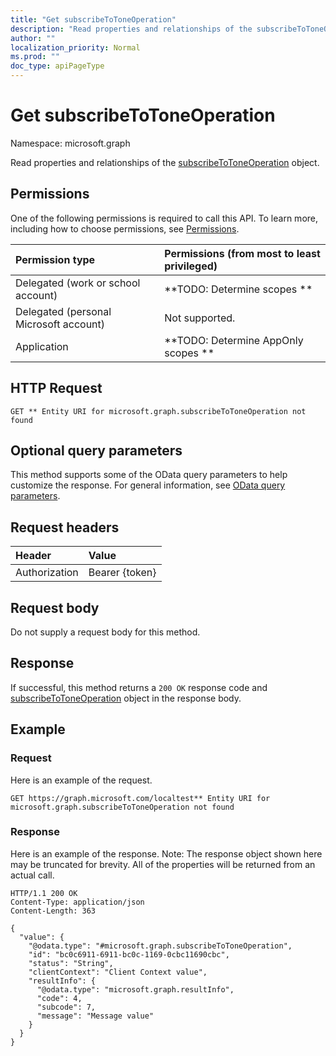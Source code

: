 ```yaml
---
title: "Get subscribeToToneOperation"
description: "Read properties and relationships of the subscribeToToneOperation object."
author: ""
localization_priority: Normal
ms.prod: ""
doc_type: apiPageType
---
```


# Get subscribeToToneOperation

Namespace: microsoft.graph

Read properties and relationships of the [subscribeToToneOperation](../resources/subscribetotoneoperation.md) object.

## Permissions
One of the following permissions is required to call this API. To learn more, including how to choose permissions, see [Permissions](/concepts/permissions-reference.md).

|Permission type|Permissions (from most to least privileged)|
|:---|:---|
|Delegated (work or school account)|**TODO: Determine scopes **|
|Delegated (personal Microsoft account)|Not supported.|
|Application|**TODO: Determine AppOnly scopes **|

## HTTP Request
<!-- {
  "blockType": "ignored"
}
-->
``` http
GET ** Entity URI for microsoft.graph.subscribeToToneOperation not found
```

## Optional query parameters
This method supports some of the OData query parameters to help customize the response. For general information, see [OData query parameters](/graph/query-parameters).

## Request headers
|Header|Value|
|:---|:---|
|Authorization|Bearer {token}|

## Request body
Do not supply a request body for this method.

## Response
If successful, this method returns a `200 OK` response code and [subscribeToToneOperation](../resources/subscribetotoneoperation.md) object in the response body.

## Example

### Request
Here is an example of the request.
<!-- {
  "blockType": "request",
  "name": "get_subscribetotoneoperation"
}
-->
``` http
GET https://graph.microsoft.com/localtest** Entity URI for microsoft.graph.subscribeToToneOperation not found
```

### Response
Here is an example of the response. Note: The response object shown here may be truncated for brevity. All of the properties will be returned from an actual call.
<!-- {
  "blockType": "response",
  "truncated": true,
  "@odata.type": "microsoft.graph.subscribeToToneOperation"
}
-->
``` http
HTTP/1.1 200 OK
Content-Type: application/json
Content-Length: 363

{
  "value": {
    "@odata.type": "#microsoft.graph.subscribeToToneOperation",
    "id": "bc0c6911-6911-bc0c-1169-0cbc11690cbc",
    "status": "String",
    "clientContext": "Client Context value",
    "resultInfo": {
      "@odata.type": "microsoft.graph.resultInfo",
      "code": 4,
      "subcode": 7,
      "message": "Message value"
    }
  }
}
```

